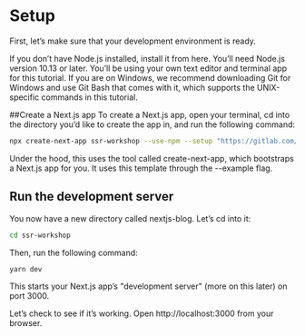 # Setup
First, let’s make sure that your development environment is ready.

If you don’t have Node.js installed, install it from here. You’ll need Node.js version 10.13 or later.
You’ll be using your own text editor and terminal app for this tutorial.
If you are on Windows, we recommend downloading Git for Windows and use Git Bash that comes with it, which supports the UNIX-specific commands in this tutorial.

##Create a Next.js app
To create a Next.js app, open your terminal, cd into the directory you’d like to create the app in, and run the following command:

```bash
npx create-next-app ssr-workshop --use-npm --setup "https://gitlab.com/tikalk.com/react-ssr-workshop.git"
```

Under the hood, this uses the tool called create-next-app, which bootstraps a Next.js app for you. It uses this template through the --example flag.

## Run the development server
You now have a new directory called nextjs-blog. Let’s cd into it:

```bash
cd ssr-workshop
```
Then, run the following command:

```bash
yarn dev
```
This starts your Next.js app’s "development server" (more on this later) on port 3000.

Let’s check to see if it’s working. Open http://localhost:3000 from your browser.